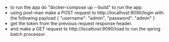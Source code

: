 - to run the app do "docker-compose up --build" to run the app.
- using post-man make a POST request to http://localhost:9090/login with the following payload { "username": "admin", "password": "admin" }
- get the token from the previous request response header.
- and make a GET request to http://localhost:9090/load to run the spring batch processor.
